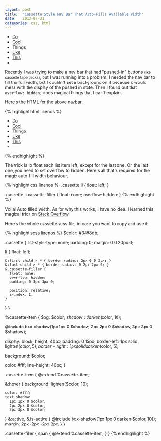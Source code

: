 ```yaml
---
layout: post
title:  "Cassette Style Nav Bar That Auto-Fills Available Width"
date:   2013-07-31
categories: css, html
---
```


<script src="//ajax.googleapis.com/ajax/libs/jquery/1.10.2/jquery.min.js"></script>
<script>
$(function() {
  $('.cassette-item').click(function(event) {
    event.preventDefault();
    var link = $(this);
    link.closest('ul').find('.cassette-item').removeClass('is-active');
    link.addClass('is-active');
  });
});
</script>
<ul class="cassette">
  <li><a href="#" class="cassette-item">Do</a></li>
  <li><a href="#" class="cassette-item">Cool</a></li>
  <li><a href="#" class="cassette-item">Things</a></li>
  <li><a href="#" class="cassette-item">Like</a></li>
  <li><a href="#" class="cassette-item is-active">This</a></li>
  <li class="cassette-filler"><span></span></li>
</ul>

Recently I was trying to make a nav bar that had "pushed-in" buttons <small>(like cassette tape decks)</small>, but I was running into a problem. I needed the nav bar to fill the full width, but I couldn't set a background on it because it would mess with the display of the pushed in state. Then I found out that `overflow: hidden;` does magical things that I can't explain.

Here's the HTML for the above navbar.

{% highlight html linenos %}
<ul class="cassette">
  <li><a href="#" class="cassette-item">Do</a></li>
  <li><a href="#" class="cassette-item">Cool</a></li>
  <li><a href="#" class="cassette-item">Things</a></li>
  <li><a href="#" class="cassette-item">Like</a></li>
  <li><a href="#" class="cassette-item is-active">This</a></li>
  <li class="cassette-filler"><span></span></li>
</ul>
{% endhighlight %}

The trick is to float each list item left, except for the last one. On the last one, you need to set overflow to hidden. Here's all that's required for the magic auto-fill width behaviour.

{% highlight css linenos %}
.cassette li {
  float: left;
}

.cassette li.cassette-filler {
  float: none;
  overflow: hidden;
}
{% endhighlight %}

Voila! Auto filled width. As for why this works, I have no idea. I learned this magical trick on [Stack Overflow](http://stackoverflow.com/questions/6572040/make-divs-auto-fill-space).

Here's the whole cassette.scss file, in case you want to copy and use it:

{% highlight scss linenos %}
$color: #3498db;

.cassette {
  list-style-type: none;
  padding: 0;
  margin: 0 0 20px 0;

  li {
    float: left;

    &:first-child > * { border-radius: 2px 0 0 2px; }
    &:last-child > * { border-radius: 0 2px 2px 0; }
    &.cassette-filler {
      float: none;
      overflow: hidden;
      padding: 0 3px 3px 0;

      position: relative;
      z-index: 2;
    }
  }
}

%cassette-item {
  $bg: $color;
  $shadow: darken($color, 10);

  @include box-shadow(1px 1px 0 $shadow, 2px 2px 0 $shadow, 3px 3px 0 $shadow);

  display: block;
  height: 40px;
  padding: 0 15px;
  border-left: 1px solid lighten($color, 5);
  border-right: 1px solid darken($color, 5);

  background: $color;

  color: #fff;
  line-height: 40px;
}

.cassette-item {
  @extend %cassette-item;

  &:hover {
    background: lighten($color, 10);

    color: #fff;
    text-shadow:
      1px 1px 0 $color,
      2px 2px 0 $color,
      3px 3px 0 $color;
  }
  &:active, &.is-active {
    @include box-shadow(1px 1px 0 darken($color, 10));
    margin: 2px -2px -2px 2px;
  }
}

.cassette-filler {
  span { @extend %cassette-item; }
}
{% endhighlight %}
